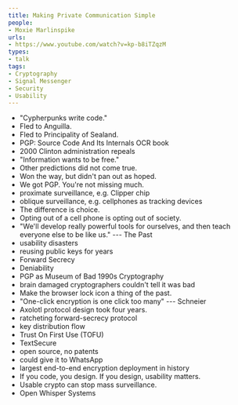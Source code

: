 ```yaml
---
title: Making Private Communication Simple
people:
- Moxie Marlinspike
urls:
- https://www.youtube.com/watch?v=kp-b8iTZqzM
types:
- talk
tags:
- Cryptography
- Signal Messenger
- Security
- Usability
---
```


- "Cypherpunks write code."
- Fled to Anguilla.
- Fled to Principality of Sealand.
- PGP: Source Code And Its Internals OCR book
- 2000 Clinton administration repeals
- "Information wants to be free."
- Other predictions did not come true.
- Won the way, but didn't pan out as hoped.
- We got PGP.  You're not missing much.
- proximate surveillance, e.g. Clipper chip
- oblique surveillance, e.g. cellphones as tracking devices
- The difference is choice.
- Opting out of a cell phone is opting out of society.
- "We'll develop really powerful tools for ourselves, and then teach everyone else to be like us." --- The Past
- usability disasters
- reusing public keys for years
- Forward Secrecy
- Deniability
- PGP as Museum of Bad 1990s Cryptography
- brain damaged cryptographers couldn't tell it was bad
- Make the browser lock icon a thing of the past.
- "One-click encryption is one click too many" --- Schneier
- Axolotl protocol design took four years.
- ratcheting forward-secrecy protocol
- key distribution flow
- Trust On First Use (TOFU)
- TextSecure
- open source, no patents
- could give it to WhatsApp
- largest end-to-end encryption deployment in history
- If you code, you design.  If you design, usability matters.
- Usable crypto can stop mass surveillance.
- Open Whisper Systems

